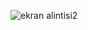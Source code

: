 

![ekran alintisi2](https://user-images.githubusercontent.com/16796421/46916407-130d2100-cfc3-11e8-9d8f-5403b5a3d267.PNG)
